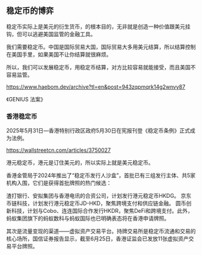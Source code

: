 ## 稳定币的博弈

稳定币实际上是美元的衍生货币，的根本目的，无非就是创造一种价值跟美元挂钩，但可以逃避美国监管的金融工具。

我们需要稳定币。中国是国际贸易大国，国际贸易大多用美元结算，所以结算控制在美国手里，如果美国不让你结算就很麻烦。

所以，我们可以发展稳定币，用稳定币结算，对方比较容易就能接受，而且美国不容易监管。

https://www.haebom.dev/archive?tl=en&post=943zqpmqrk14g2wnvy87

《GENIUS 法案》

### 香港稳定币

2025年5月31日—香港特别行政区政府5月30日在宪报刊登《稳定币条例》正式成为法例。

https://wallstreetcn.com/articles/3750027

港元稳定币，港元是订住美元的，所以实际上就是美元稳定币。

香港金管局于2024年推出了“稳定币发行人沙盒”，首批已有三组发行主体、共5家机构入围，它们是获得首批牌照的热门候选：

渣打银行、安拟集团与香港电讯的合资公司，计划发行港元稳定币HKDG。
京东币链科技，计划发行港元稳定币JD-HKD，聚焦跨境支付和供应链金融。
圆币创新科技，计划与Cobo、连连国际合作发行HKDR，聚焦DeFi和跨境支付。此外，蚂蚁集团旗下的蚂蚁数科与蚂蚁国际也已明确表态将在香港申请牌照。

其次是流量变现的渠道——虚拟资产交易平台。持牌交易所是稳定币流通和交易的核心场所，国信证券报告显示，截至6月25日，香港证监会已发放11张虚拟资产交易平台牌照。